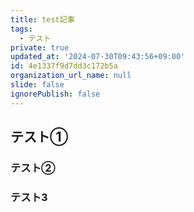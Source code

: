 ```yaml
---
title: test記事
tags:
  - テスト
private: true
updated_at: '2024-07-30T09:43:56+09:00'
id: 4e1337f9d7dd3c172b5a
organization_url_name: null
slide: false
ignorePublish: false
---
```


## テスト①

### テスト②
### テスト3
